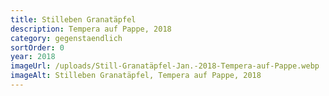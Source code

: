 ```yaml
---
title: Stilleben Granatäpfel
description: Tempera auf Pappe, 2018
category: gegenstaendlich
sortOrder: 0
year: 2018
imageUrl: /uploads/Still-Granatäpfel-Jan.-2018-Tempera-auf-Pappe.webp
imageAlt: Stilleben Granatäpfel, Tempera auf Pappe, 2018
---
```

